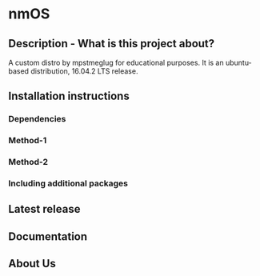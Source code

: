 # nmOS

## Description - What is this project about?
A custom distro by mpstmeglug for educational purposes. It is an ubuntu-based distribution, 16.04.2 LTS release.

## Installation instructions
### Dependencies
### Method-1
### Method-2
### Including additional packages

## Latest release

## Documentation

## About Us
